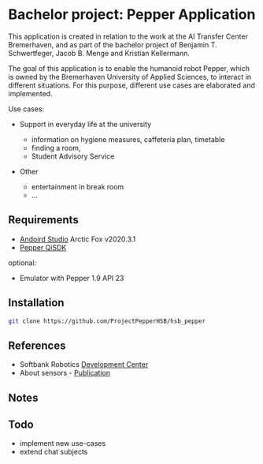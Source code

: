 # Bachelor project: Pepper Application

This application is created in relation to the work at the AI Transfer Center Bremerhaven, and as part of the bachelor project of Benjamin T. Schwertfeger, Jacob B. Menge and Kristian Kellermann.

The goal of this application is to enable the humanoid robot Pepper, which is owned by the Bremerhaven University of Applied Sciences, to interact in different situations. For this purpose, different use cases are elaborated and implemented.

Use cases:

- Support in everyday life at the university

  - information on hygiene measures, caffeteria plan, timetable
  - finding a room,
  - Student Advisory Service

- Other
  - entertainment in break room
  - ...

## Requirements

- [Andoird Studio](https://developer.android.com/studio) Arctic Fox v2020.3.1
- [Pepper QiSDK](https://qisdk.softbankrobotics.com/sdk/doc/pepper-sdk/ch1_gettingstarted/installation.html#installation)

optional:

- Emulator with Pepper 1.9 API 23

## Installation

```bash
git clone https://github.com/ProjectPepperHSB/hsb_pepper
```

## References

- Softbank Robotics [Development Center](https://developer.softbankrobotics.com/pepper-qisdk/api/motion/tutorials)
- About sensors - [Publication](https://link.springer.com/article/10.1007/s12369-021-00749-x)

## Notes

## Todo

- implement new use-cases
- extend chat subjects
